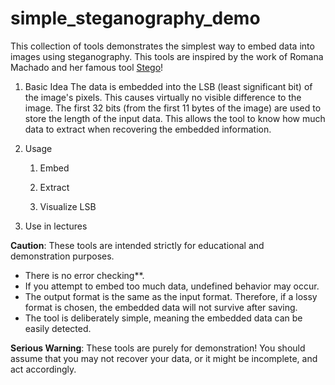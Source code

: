 # simple_steganography_demo

This collection of tools demonstrates the simplest way to embed data into images using steganography. This tools are inspired by the work of Romana Machado and her famous tool [Stego][1]!

1) Basic Idea
The data is embedded into the LSB (least significant bit) of the image's pixels. This causes virtually no visible difference to the image. The first 32 bits (from the first 11 bytes of the image) are used to store the length of the input data. This allows the tool to know how much data to extract when recovering the embedded information.

2) Usage
    1) Embed

    2) Extract

    3) Visualize LSB
       
3) Use in lectures

**Caution**:
These tools are intended strictly for educational and demonstration purposes.
- There is no error checking**.
- If you attempt to embed too much data, undefined behavior may occur.
- The output format is the same as the input format. Therefore, if a lossy format is chosen, the embedded data will not survive after saving.
- The tool is deliberately simple, meaning the embedded data can be easily detected.

**Serious Warning**:
These tools are purely for demonstration! You should assume that you may not recover your data, or it might be incomplete, and act accordingly.

[1]: https://ftp.funet.fi/pub/crypt/old/ghost/Stego1a2.Readme
